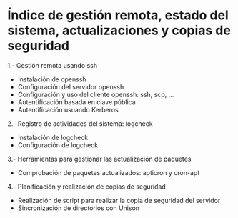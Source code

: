 # Índice de gestión remota, estado del sistema, actualizaciones y copias de seguridad
<div style="text-align: justify;"> 1.- Gestión remota usando ssh<br /> </div>
<ul style="text-align: justify;">
  <li>Instalación de openssh</li>
  <li>Configuración del servidor openssh</li>
  <li>Configuración y uso del cliente openssh: ssh, scp, ...</li>
  <li>Autentificación basada en clave pública</li>
  <li>Autentificación usuando Kerberos</li>
</ul>
<div style="text-align: justify;">2.- Registro de actividades del sistema: logcheck<br /></div>
<ul style="text-align: justify;">
  <li>Instalación de logcheck</li>
  <li> Configuración de logcheck<br /></li>
</ul>
<div style="text-align: justify;">3.- Herramientas para gestionar las actualización de paquetes<br />
  <ul>
    <li>Comprobación de paquetes actualizados: apticron y cron-apt<br /></li>
  </ul>4.- Planificación y realización de copias de seguridad<br /></div>
<ul style="text-align: justify;">
  <li> Realización de script para realizar la copia de seguridad del servidor</li>
  <li>Sincronización de directorios con Unison</li>
</ul>
